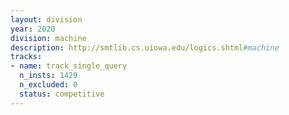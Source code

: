 ```yaml
---
layout: division
year: 2020
division: machine
description: http://smtlib.cs.uiowa.edu/logics.shtml#machine
tracks:
- name: track_single_query
  n_insts: 1429
  n_excluded: 0
  status: competitive
---
```


